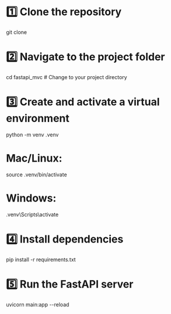 # 1️⃣ Clone the repository

git clone <your-repo-url>

# 2️⃣ Navigate to the project folder

cd fastapi_mvc # Change to your project directory

# 3️⃣ Create and activate a virtual environment

python -m venv .venv

# Mac/Linux:

source .venv/bin/activate

# Windows:

.venv\Scripts\activate

# 4️⃣ Install dependencies

pip install -r requirements.txt

# 5️⃣ Run the FastAPI server

uvicorn main:app --reload
